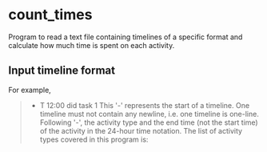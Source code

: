 # count_times
Program to read a text file containing timelines of a specific format and calculate how much time is spent on each activity.

## Input timeline format
For example,
> - T 12:00 did task 1
This '-' represents the start of a timeline. One timeline must not contain any newline, i.e. one timeline is one-line.
Following '-', the activity type and the end time (not the start time) of the activity in the 24-hour time notation.
The list of activity types covered in this program is:

